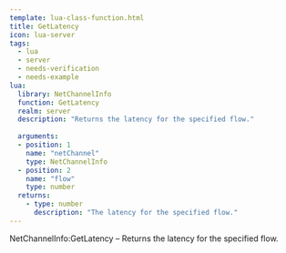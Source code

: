 ```yaml
---
template: lua-class-function.html
title: GetLatency
icon: lua-server
tags:
  - lua
  - server
  - needs-verification
  - needs-example
lua:
  library: NetChannelInfo
  function: GetLatency
  realm: server
  description: "Returns the latency for the specified flow."
  
  arguments:
  - position: 1
    name: "netChannel"
    type: NetChannelInfo
  - position: 2
    name: "flow"
    type: number
  returns:
    - type: number
      description: "The latency for the specified flow."
---
```


<div class="lua__search__keywords">
NetChannelInfo:GetLatency &#x2013; Returns the latency for the specified flow.
</div>
